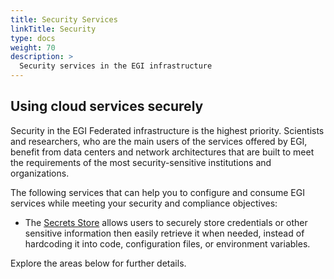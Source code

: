 ```yaml
---
title: Security Services
linkTitle: Security
type: docs
weight: 70
description: >
  Security services in the EGI infrastructure
---
```


## Using cloud services securely

Security in the EGI Federated infrastructure is the highest priority.
Scientists and researchers, who are the main users of the services offered by EGI,
benefit from data centers and network architectures that are built to meet the
requirements of the most security-sensitive institutions and organizations.

The following services that can help you to configure and
consume EGI services while meeting your security and compliance objectives:

- The [Secrets Store](secrets-store) allows users to securely store credentials
  or other sensitive information then easily retrieve it when needed, instead of
  hardcoding it into code, configuration files, or environment variables.

Explore the areas below for further details.
